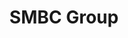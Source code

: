 ---
layout: company
title: "SMBC Group"
legal_name: "Sumitomo Mitsui Financial Group, Inc."
japanese_name: "株式会社三井住友銀行"
summary: "Sumitomo Mitsui Financial Group, Inc. (SMFG) is a financial holding company and the core company of SMBC Group, which includes major banks such as Sumitomo Mitsui Banking Corporation (SMBC). SMFG provides diverse financial services such as leasing, real estate, banking, credit, business investment, and energy investment. The company is listed on the Tokyo Stock Exchange and the New York Stock Exchange, and is one of the constituents of the Nikkei Stock Average, TOPIX Core30, and JPX Nikkei Index 400. The group was previously known as SMFG, but changed its name to SMBC Group in 2018. It has subsidiaries such as SMBC Trust Bank, SMBC Nikko Securities, and SMBC Consumer Finance."
industries: "Financial services"
ipo_status: "Public company"
ipo_date: 2002-12-01
founding_date: 2002-12-02
founders: 
hq: "Marunouchi 1-1-2, Chiyoda-ku, Tokyo 100-8325, Japan, Japan"
employees: "Around 87,000"
ticker_symbol: 8316
url: https://www.smbc.co.jp
wikipedia: https://en.wikipedia.org/wiki/Sumitomo_Mitsui_Banking_Corporation
twitter: 
parent_company_name: 
parent_company_url: 
permalink: /companies/smbc-group
---